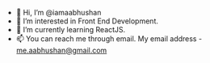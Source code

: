 - 👋 Hi, I’m @iamaabhushan
- 👀 I’m interested in Front End Development.
- 🌱 I’m currently learning ReactJS.
- 📫 You can reach me through email. My email address - me.aabhushan@gmail.com

<!---
iamaabhushan/iamaabhushan is a ✨ special ✨ repository because its `README.md` (this file) appears on your GitHub profile.
You can click the Preview link to take a look at your changes.
--->
